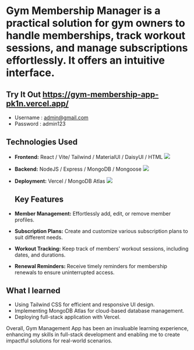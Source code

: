 
# Gym Membership Manager is a practical solution for gym owners to handle memberships, track workout sessions, and manage subscriptions effortlessly. It offers an intuitive interface.

## Try It Out https://gym-membership-app-pk1n.vercel.app/
 - Username : admin@gmail.com
 - Password : admin123

## Technologies Used

- **Frontend:**  React / Vite/ Tailwind / MaterialUI / DaisyUI / HTML <a href="https://skillicons.dev">
    <img src="https://skillicons.dev/icons?i=react,vite,tailwind,materialui,html" />
  </a> 
- **Backend:** NodeJS / Express / MongoDB / Mongoose  <a href="https://skillicons.dev">
    <img src="https://skillicons.dev/icons?i=nodejs,express,mongodb" />
  </a> 
- **Deployment:** Vercel / MongoDB Atlas  <a href="https://skillicons.dev">
    <img src="https://skillicons.dev/icons?i=vercel,mongodb" />
  </a>

  ## Key Features

- **Member Management:** Effortlessly add, edit, or remove member profiles.
- **Subscription Plans:** Create and customize various subscription plans to suit different needs.
- **Workout Tracking:** Keep track of members' workout sessions, including dates, and durations.
- **Renewal Reminders:** Receive timely reminders for membership renewals to ensure uninterrupted access.


## What I learned 

- Using Tailwind CSS for efficient and responsive UI design.
- Implementing MongoDB Atlas for cloud-based database management.
- Deploying full-stack application with Vercel.


Overall, Gym Management App has been an invaluable learning experience, enhancing my skills in full-stack development and enabling me to create impactful solutions for real-world scenarios.

